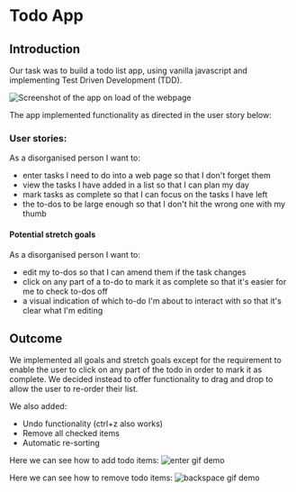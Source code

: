 # Todo App

## Introduction

Our task was to build a todo list app, using vanilla javascript and implementing Test Driven Development (TDD).

![Screenshot of the app on load of the webpage](https://i.imgur.com/FDK4JfX.png)

The app implemented functionality as directed in the user story below:

### User stories:

As a disorganised person I want to:

 * enter tasks I need to do into a web page so that I don't forget them
 * view the tasks I have added in a list so that I can plan my day
 * mark tasks as complete so that I can focus on the tasks I have left
 * the to-dos to be large enough so that I don't hit the wrong one with my thumb

#### Potential stretch goals

As a disorganised person I want to:

 * edit my to-dos so that I can amend them if the task changes
 * click on any part of a to-do to mark it as complete so that it's easier for me to check to-dos off
 * a visual indication of which to-do I'm about to interact with so that it's clear what I'm editing

## Outcome

We implemented all goals and stretch goals except for the requirement to enable the user to click on any part of the todo in order to mark it as complete. We decided instead to offer functionality to drag and drop to allow the user to re-order their list.

We also added:
* Undo functionality (ctrl+z also works)
* Remove all checked items
* Automatic re-sorting

Here we can see how to add todo items:
![enter gif demo](https://i.imgur.com/XGqJwFZ.gif)

Here we can see how to remove todo items:
![backspace gif demo](https://i.imgur.com/eBzYALs.gif)

